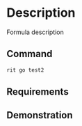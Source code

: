 # Description

Formula description

## Command

```bash
rit go test2
```

## Requirements

## Demonstration
